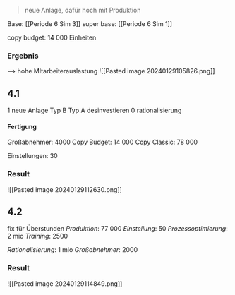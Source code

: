 > neue Anlage, dafür hoch mit Produktion

Base: [[Periode 6 Sim 3]]
super base: [[Periode 6 Sim 1]]

copy budget: 14 000 Einheiten

### Ergebnis
--> hohe MItarbeiterauslastung
![[Pasted image 20240129105826.png]]


## 4.1
1 neue Anlage Typ B
Typ A desinvestieren
0 rationalisierung

#### Fertigung
Großabnehmer: 4000
Copy Budget: 14 000
Copy Classic: 78 000

Einstellungen: 30

### Result
![[Pasted image 20240129112630.png]]

## 4.2
fix für Überstunden
_Produktion_: 77 000
_Einstellung_: 50
_Prozessoptimierung_: 2 mio
_Training_: 2500

_Rationalisierung_: 1 mio
_Großabnehmer_: 2000

### Result
![[Pasted image 20240129114849.png]]